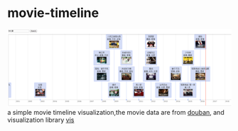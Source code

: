 # movie-timeline
![Screen Shot](https://raw.githubusercontent.com/samuel-liyi/movie-timeline/master/screenshot.png)
a simple movie timeline visualization,the movie data are from [douban](https://developers.douban.com/wiki/?title=movie_v2), and visualization library [vis](http://visjs.org/)